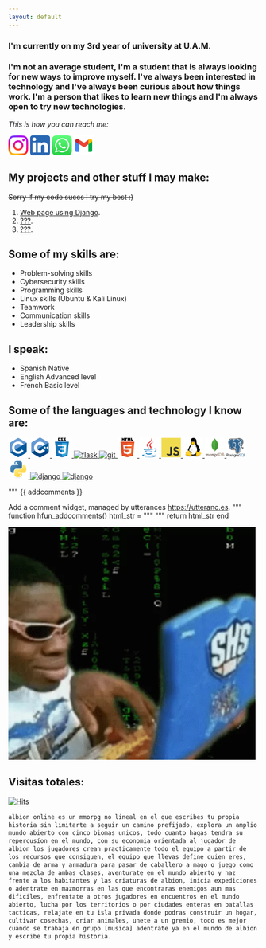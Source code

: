 ```yaml
---
layout: default
---
```

<!-- Google tag (gtag.js) -->
<script async src="https://www.googletagmanager.com/gtag/js?id=G-JNHZR1XMQG"></script>
<script>
  window.dataLayer = window.dataLayer || [];
  function gtag(){dataLayer.push(arguments);}
  gtag('js', new Date());

  gtag('config', 'G-JNHZR1XMQG');
</script>
### I'm currently on my 3rd year of university at U.A.M.
### I'm not an average student, I'm a student that is always looking for new ways to improve myself. I've always been interested in technology and I've always been curious about how things work. I'm a person that likes to learn new things and I'm always open to try new technologies.

_This is how you can reach me:_
<p align="left"> <a href="https://www.instagram.com/pablos_fp45/" target="blank"><img src="static/inst.png" alt="instagram" width="40" height="40"/></a>
<a href="https://www.linkedin.com/in/pablo-sanchez-fdp-54b760256/" target="blank"><img src="static/link.png" alt="LinkedIn" width="40" height="40"/></a>
<a href="https://wa.me/+34644693637" target="blank"><img src="static/was.png" alt="LinkedIn" width="40" height="40"/></a>
<a href="Mailto:pablosanchez2002@gmail.com" target="blank"><img src="static/mail.png" alt="Google Mail" width="40" height="40"/></a> </p>

## My projects and other stuff I may make:
~~Sorry if my code succs I try my best :)~~

1. [Web page using Django](./blog1.html).
2. [???](./blog0.html).
3. [???](./blog0.html).

## Some of my skills are:
*   Problem-solving skills
*   Cybersecurity skills
*   Programming skills
*   Linux skills (Ubuntu & Kali Linux)
*   Teamwork
*   Communication skills
*   Leadership skills

## I speak:
*   Spanish Native
*   English Advanced level
*   French Basic level

## Some of the languages and technology I know are:
<p align="left"> <a href="https://www.cprogramming.com/" target="_blank" rel="noreferrer"> <img src="https://raw.githubusercontent.com/devicons/devicon/master/icons/c/c-original.svg" alt="c" width="40" height="40"/> </a> <a href="https://www.w3schools.com/cpp/" target="_blank" rel="noreferrer"> <img src="https://raw.githubusercontent.com/devicons/devicon/master/icons/cplusplus/cplusplus-original.svg" alt="cplusplus" width="40" height="40"/> </a> <a href="https://www.w3schools.com/css/" target="_blank" rel="noreferrer"> <img src="https://raw.githubusercontent.com/devicons/devicon/master/icons/css3/css3-original-wordmark.svg" alt="css3" width="40" height="40"/> </a> <a href="https://flask.palletsprojects.com/" target="_blank" rel="noreferrer"> <img src="https://www.vectorlogo.zone/logos/pocoo_flask/pocoo_flask-icon.svg" alt="flask" width="40" height="40"/> </a> <a href="https://git-scm.com/" target="_blank" rel="noreferrer"> <img src="https://www.vectorlogo.zone/logos/git-scm/git-scm-icon.svg" alt="git" width="40" height="40"/> </a> <a href="https://www.w3.org/html/" target="_blank" rel="noreferrer"> <img src="https://raw.githubusercontent.com/devicons/devicon/master/icons/html5/html5-original-wordmark.svg" alt="html5" width="40" height="40"/> </a> <a href="https://www.java.com" target="_blank" rel="noreferrer"> <img src="https://raw.githubusercontent.com/devicons/devicon/master/icons/java/java-original.svg" alt="java" width="40" height="40"/> </a> <a href="https://developer.mozilla.org/en-US/docs/Web/JavaScript" target="_blank" rel="noreferrer"> <img src="https://raw.githubusercontent.com/devicons/devicon/master/icons/javascript/javascript-original.svg" alt="javascript" width="40" height="40"/> </a> <a href="https://www.linux.org/" target="_blank" rel="noreferrer"> <img src="https://raw.githubusercontent.com/devicons/devicon/master/icons/linux/linux-original.svg" alt="linux" width="40" height="40"/> </a> <a href="https://www.mongodb.com/" target="_blank" rel="noreferrer"> <img src="https://raw.githubusercontent.com/devicons/devicon/master/icons/mongodb/mongodb-original-wordmark.svg" alt="mongodb" width="40" height="40"/> </a> <a href="https://www.postgresql.org" target="_blank" rel="noreferrer"> <img src="https://raw.githubusercontent.com/devicons/devicon/master/icons/postgresql/postgresql-original-wordmark.svg" alt="postgresql" width="40" height="40"/> </a> <a href="https://www.python.org" target="_blank" rel="noreferrer"> <img src="https://raw.githubusercontent.com/devicons/devicon/master/icons/python/python-original.svg" alt="python" width="40" height="40"/> </a> 
<a href="https://www.djangoproject.com/" target="_blank" rel="noreferrer"> <img src="https://1000marcas.net/wp-content/uploads/2021/06/Django-Logo.png" alt="django" width="40" height="40"/> </a> <a href="https://en.wikipedia.org/wiki/VHDL" target="_blank" rel="noreferrer"> <img src="https://play-lh.googleusercontent.com/xeuSfQHt8wEb-JdcXLtReGF-KO8_Rd2UMOL0vSB6bS9qlxdAGQ0VR4mM9wVeEb76EA" alt="django" width="40" height="40"/> </a></p>

<script src="https://utteranc.es/client.js"
        repo="https://github.com/PabloSanchez2002/PabloSanchez2002.github.io.git"
        issue-term="Comentarios"
        theme="github-dark"
        crossorigin="anonymous"
        async>
</script>

"""
    {{ addcomments }}

Add a comment widget, managed by utterances <https://utteranc.es>.
"""
function hfun_addcomments()
    html_str = """
        <script src="https://utteranc.es/client.js"
            repo="[ENTER REPO HERE]"
            issue-term="pathname"
            label="Comment"
            theme="github-light"
            crossorigin="anonymous"
            async>
        </script>
    """
    return html_str
end


![hakr](static/aa.webp)

## Visitas totales:
[![Hits](https://hits.sh/pablosanchez2002.github.io.svg?color=20C20E)](https://hits.sh/pablosanchez2002.github.io/)



```
albion online es un mmorpg no lineal en el que escribes tu propia historia sin limitarte a seguir un camino prefijado, explora un amplio mundo abierto con cinco biomas unicos, todo cuanto hagas tendra su repercusíon en el mundo, con su economia orientada al jugador de albion los jugadores crean practicamente todo el equipo a partir de los recursos que consiguen, el equipo que llevas define quien eres, cambia de arma y armadura para pasar de caballero a mago o juego como una mezcla de ambas clases, aventurate en el mundo abierto y haz frente a los habitantes y las criaturas de albion, inicia expediciones o adentrate en mazmorras en las que encontraras enemigos aun mas dificiles, enfrentate a otros jugadores en encuentros en el mundo abierto, lucha por los territorios o por ciudades enteras en batallas tacticas, relajate en tu isla privada donde podras construir un hogar, cultivar cosechas, criar animales, unete a un gremio, todo es mejor cuando se trabaja en grupo [musica] adentrate ya en el mundo de albion y escribe tu propia historia.
```

